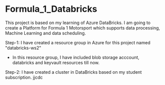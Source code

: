 # Formula_1_Databricks
This project is based on my learning of Azure DataBricks.
I am going to create a Platform for Formula 1 Motorsport which supports data processing, Machine Learning and data scheduling. 

Step-1: I have created a resource group in Azure for this project named "databricks-ws2"
* In this resource group, I have included blob storage acccount, databricks and keyvault resources till now.

Step-2: I have created a cluster in DataBricks based on my student subscription.
jjcdc
